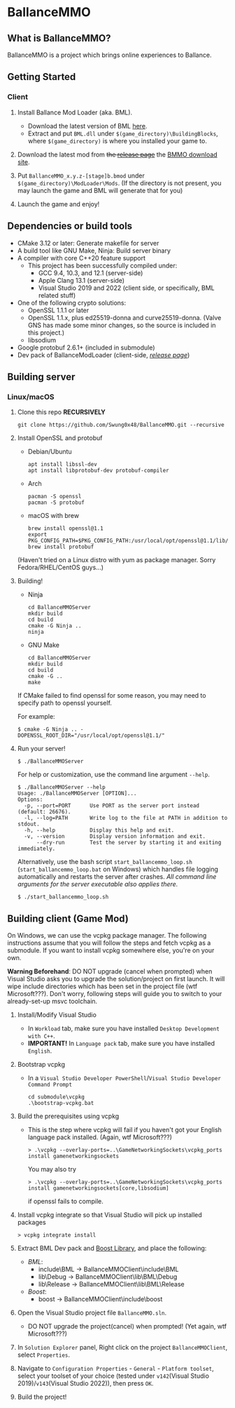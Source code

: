 # BallanceMMO

## What is BallanceMMO?

BallanceMMO is a project which brings online experiences to Ballance.

## Getting Started

### Client

1. Install Ballance Mod Loader (aka. BML).
    - Download the latest version of BML [here](https://github.com/Gamepiaynmo/BallanceModLoader/releases).
    - Extract and put `BML.dll` under `$(game_directory)\BuildingBlocks`, where `$(game_directory)` is where you installed your game to.
2. Download the latest mod from ~~the [release page](https://github.com/Swung0x48/BallanceMMO/releases)~~ the [BMMO download site](https://dl.bmmo.ml).

3. Put `BallanceMMO_x.y.z-[stage]b.bmod` under `$(game_directory)\ModLoader\Mods`. (If the directory is not present, you may launch the game and BML will generate that for you)

4. Launch the game and enjoy!

## Dependencies or build tools

- CMake 3.12 or later: Generate makefile for server
- A build tool like GNU Make, Ninja: Build server binary
- A compiler with core C++20 feature support
  - This project has been successfully compiled under:
    - GCC 9.4, 10.3, and 12.1 (server-side)
    - Apple Clang 13.1 (server-side)
    - Visual Studio 2019 and 2022 (client side, or specifically, BML related stuff)
- One of the following crypto solutions:
  - OpenSSL 1.1.1 or later
  - OpenSSL 1.1.x, plus ed25519-donna and curve25519-donna. (Valve GNS has made some minor changes, so the source is included in this project.)
  - libsodium
- Google protobuf 2.6.1+ (included in submodule)
- Dev pack of BallanceModLoader (client-side, [*release page*](https://github.com/Gamepiaynmo/BallanceModLoader/releases))

## Building server

### Linux/macOS

1. Clone this repo __RECURSIVELY__

    ```commandline
    git clone https://github.com/Swung0x48/BallanceMMO.git --recursive
    ```

2. Install OpenSSL and protobuf

    - Debian/Ubuntu

        ```commandline
        apt install libssl-dev
        apt install libprotobuf-dev protobuf-compiler
        ```

    - Arch

        ```commandline
        pacman -S openssl
        pacman -S protobuf
        ```

    - macOS with brew

        ```commandline
        brew install openssl@1.1
        export PKG_CONFIG_PATH=$PKG_CONFIG_PATH:/usr/local/opt/openssl@1.1/lib/pkgconfig
        brew install protobuf
        ```

    (Haven't tried on a Linux distro with yum as package manager. Sorry Fedora/RHEL/CentOS guys...)

3. Building!

    - Ninja

        ```commandline
        cd BallanceMMOServer
        mkdir build
        cd build
        cmake -G Ninja ..
        ninja
        ```

    - GNU Make

        ```commandline
        cd BallanceMMOServer
        mkdir build
        cd build
        cmake -G ..
        make
        ```

    If CMake failed to find openssl for some reason, you may need to specify path to openssl yourself.

    For example:

    ```commandline
    $ cmake -G Ninja .. -DOPENSSL_ROOT_DIR="/usr/local/opt/openssl@1.1/"
    ```

4. Run your server!

    ```commandline
    $ ./BallanceMMOServer
    ```

    For help or customization, use the command line argument `--help`.

    ```commandline
    $ ./BallanceMMOServer --help
    Usage: ./BallanceMMOServer [OPTION]...
    Options:
      -p, --port=PORT      Use PORT as the server port instead (default: 26676).
      -l, --log=PATH       Write log to the file at PATH in addition to stdout.
      -h, --help           Display this help and exit.
      -v, --version        Display version information and exit.
          --dry-run        Test the server by starting it and exiting immediately.
    ```

    Alternatively, use the bash script `start_ballancemmo_loop.sh` (`start_ballancemmo_loop.bat` on Windows) which handles file logging automatically and restarts the server after crashes. *All command line arguments for the server executable also applies there.*

    ```commandline
    $ ./start_ballancemmo_loop.sh
    ```

## Building client (Game Mod)

On Windows, we can use the vcpkg package manager. The following instructions assume that you will follow the steps and fetch vcpkg as a submodule. If you want to install vcpkg somewhere else, you're on your own.

__Warning Beforehand__: DO NOT upgrade (cancel when prompted) when Visual Studio asks you to upgrade the solution/project on first launch. It will wipe include directories which has been set in the project file (wtf Microsoft???). Don't worry, following steps will guide you to switch to your already-set-up msvc toolchain.

1. Install/Modify Visual Studio
    - In `Workload` tab, make sure you have installed `Desktop Development with C++`.
    - __IMPORTANT!__ In `Language pack` tab, make sure you have installed `English`.

2. Bootstrap vcpkg
    - In a `Visual Studio Developer PowerShell`/`Visual Studio Developer Command Prompt`

        ```commandline
        cd submodule\vcpkg
        .\bootstrap-vcpkg.bat
        ```

3. Build the prerequisites using vcpkg

    - This is the step where vcpkg will fail if you haven't got your English language pack installed. (Again, wtf Microsoft???)

        ```commandline
        > .\vcpkg --overlay-ports=..\GameNetworkingSockets\vcpkg_ports install gamenetworkingsockets
        ```

        You may also try

        ```commandline
        > .\vcpkg --overlay-ports=..\GameNetworkingSockets\vcpkg_ports install gamenetworkingsockets[core,libsodium]
        ```

        if openssl fails to compile.

4. Install vcpkg integrate so that Visual Studio will pick up installed packages

    ```commandline
    > vcpkg integrate install
    ```

5. Extract BML Dev pack and [Boost Library](https://www.boost.org/users/download/), and place the following:
    - *BML*:
        - include\BML -> BallanceMMOClient\include\BML
        - lib\Debug -> BallanceMMOClient\lib\BML\Debug
        - lib\Release -> BallanceMMOClient\lib\BML\Release
    - *Boost*:
        - boost -> BallanceMMOClient\include\boost

6. Open the Visual Studio project file `BallanceMMO.sln`.
    - DO NOT upgrade the project(cancel) when prompted! (Yet again, wtf Microsoft???)

7. In `Solution Explorer` panel, Right click on the project `BallanceMMOClient`, select `Properties`.

8. Navigate to `Configuration Properties` - `General` - `Platform toolset`, select your toolset of your choice (tested under `v142`(Visual Studio 2019)/`v143`(Visual Studio 2022)), then press `OK`.

9. Build the project!
